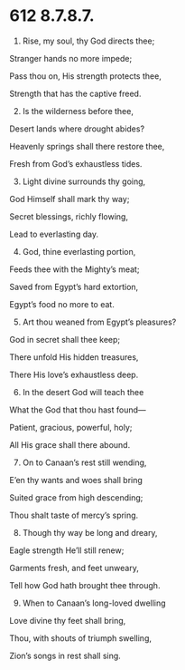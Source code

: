 # 612 8.7.8.7.

1.  Rise, my soul, thy God directs thee;

Stranger hands no more impede;

Pass thou on, His strength protects thee,

Strength that has the captive freed.

2.  Is the wilderness before thee,

Desert lands where drought abides?

Heavenly springs shall there restore thee,

Fresh from God’s exhaustless tides.

3.  Light divine surrounds thy going,

God Himself shall mark thy way;

Secret blessings, richly flowing,

Lead to everlasting day.

4.  God, thine everlasting portion,

Feeds thee with the Mighty’s meat;

Saved from Egypt’s hard extortion,

Egypt’s food no more to eat.

5.  Art thou weaned from Egypt’s pleasures?

God in secret shall thee keep;

There unfold His hidden treasures,

There His love’s exhaustless deep.

6.  In the desert God will teach thee

What the God that thou hast found—

Patient, gracious, powerful, holy;

All His grace shall there abound.

7.  On to Canaan’s rest still wending,

E’en thy wants and woes shall bring

Suited grace from high descending;

Thou shalt taste of mercy’s spring.

8.  Though thy way be long and dreary,

Eagle strength He’ll still renew;

Garments fresh, and feet unweary,

Tell how God hath brought thee through.

9.  When to Canaan’s long-loved dwelling

Love divine thy feet shall bring,

Thou, with shouts of triumph swelling,

Zion’s songs in rest shall sing.

